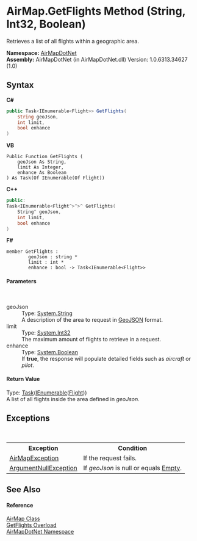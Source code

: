 # AirMap.GetFlights Method (String, Int32, Boolean)
 

Retrieves a list of all flights within a geographic area.

**Namespace:**&nbsp;<a href="b5783ccd-d544-c2c9-c0be-1f622d02460a">AirMapDotNet</a><br />**Assembly:**&nbsp;AirMapDotNet (in AirMapDotNet.dll) Version: 1.0.6313.34627 (1.0)

## Syntax

**C#**<br />
``` C#
public Task<IEnumerable<Flight>> GetFlights(
	string geoJson,
	int limit,
	bool enhance
)
```

**VB**<br />
``` VB
Public Function GetFlights ( 
	geoJson As String,
	limit As Integer,
	enhance As Boolean
) As Task(Of IEnumerable(Of Flight))
```

**C++**<br />
``` C++
public:
Task<IEnumerable<Flight^>^>^ GetFlights(
	String^ geoJson, 
	int limit, 
	bool enhance
)
```

**F#**<br />
``` F#
member GetFlights : 
        geoJson : string * 
        limit : int * 
        enhance : bool -> Task<IEnumerable<Flight>> 

```


#### Parameters
&nbsp;<dl><dt>geoJson</dt><dd>Type: <a href="http://msdn2.microsoft.com/en-us/library/s1wwdcbf" target="_blank">System.String</a><br />A description of the area to request in <a href="http://geojson.org/">GeoJSON</a> format.</dd><dt>limit</dt><dd>Type: <a href="http://msdn2.microsoft.com/en-us/library/td2s409d" target="_blank">System.Int32</a><br />The maximum amount of flights to retrieve in a request.</dd><dt>enhance</dt><dd>Type: <a href="http://msdn2.microsoft.com/en-us/library/a28wyd50" target="_blank">System.Boolean</a><br />If <b>true</b>, the response will populate detailed fields such as <i>aircraft</i> or <i>pilot</i>.</dd></dl>

#### Return Value
Type: <a href="http://msdn2.microsoft.com/en-us/library/dd321424" target="_blank">Task</a>(<a href="http://msdn2.microsoft.com/en-us/library/9eekhta0" target="_blank">IEnumerable</a>(<a href="16017ca6-d6d5-98b0-eb53-d143094611b5">Flight</a>))<br />A list of all flights inside the area defined in *geoJson*.

## Exceptions
&nbsp;<table><tr><th>Exception</th><th>Condition</th></tr><tr><td><a href="d82ff8cb-4e8e-4f49-2c4c-a1d978cbdb1c">AirMapException</a></td><td>If the request fails.</td></tr><tr><td><a href="http://msdn2.microsoft.com/en-us/library/27426hcy" target="_blank">ArgumentNullException</a></td><td>If *geoJson* is null or equals <a href="http://msdn2.microsoft.com/en-us/library/74wsya52" target="_blank">Empty</a>.</td></tr></table>

## See Also


#### Reference
<a href="5026f4ac-baf9-76bd-7dc0-4a111dd014fb">AirMap Class</a><br /><a href="cd0e5956-16d9-9d53-51c6-78a4b9e17601">GetFlights Overload</a><br /><a href="b5783ccd-d544-c2c9-c0be-1f622d02460a">AirMapDotNet Namespace</a><br />